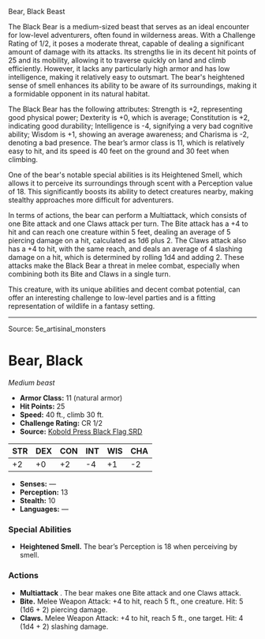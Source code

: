 <MonsterName/>Bear, Black</MonsterName>
<CreatureType/>Beast</CreatureType>

<summary>The Black Bear is a medium-sized beast that serves as an ideal encounter for low-level adventurers, often found in wilderness areas. With a Challenge Rating of 1/2, it poses a moderate threat, capable of dealing a significant amount of damage with its attacks. Its strengths lie in its decent hit points of 25 and its mobility, allowing it to traverse quickly on land and climb efficiently. However, it lacks any particularly high armor and has low intelligence, making it relatively easy to outsmart. The bear's heightened sense of smell enhances its ability to be aware of its surroundings, making it a formidable opponent in its natural habitat.</summary>

<detail>

The Black Bear has the following attributes: Strength is +2, representing good physical power; Dexterity is +0, which is average; Constitution is +2, indicating good durability; Intelligence is -4, signifying a very bad cognitive ability; Wisdom is +1, showing an average awareness; and Charisma is -2, denoting a bad presence. The bear’s armor class is 11, which is relatively easy to hit, and its speed is 40 feet on the ground and 30 feet when climbing.

One of the bear's notable special abilities is its Heightened Smell, which allows it to perceive its surroundings through scent with a Perception value of 18. This significantly boosts its ability to detect creatures nearby, making stealthy approaches more difficult for adventurers.

In terms of actions, the bear can perform a Multiattack, which consists of one Bite attack and one Claws attack per turn. The Bite attack has a +4 to hit and can reach one creature within 5 feet, dealing an average of 5 piercing damage on a hit, calculated as 1d6 plus 2. The Claws attack also has a +4 to hit, with the same reach, and deals an average of 4 slashing damage on a hit, which is determined by rolling 1d4 and adding 2. These attacks make the Black Bear a threat in melee combat, especially when combining both its Bite and Claws in a single turn. 

This creature, with its unique abilities and decent combat potential, can offer an interesting challenge to low-level parties and is a fitting representation of wildlife in a fantasy setting.</detail>



---

Source: 5e_artisinal_monsters

# Bear, Black

*Medium beast*

- **Armor Class:** 11 (natural armor)
- **Hit Points:** 25
- **Speed:** 40 ft., climb 30 ft.
- **Challenge Rating:** CR 1/2
- **Source:** [Kobold Press Black Flag SRD](https://koboldpress.com/black-flag-roleplaying/)

| STR | DEX | CON | INT | WIS | CHA |
| --- | --- | --- | --- | --- | --- |
| +2 | +0 | +2 | -4 | +1 | -2 |

- **Senses:** —
- **Perception:** 13
- **Stealth:** 10
- **Languages:** —

### Special Abilities

- **Heightened Smell.** The bear’s Perception is 18 when perceiving by smell.

### Actions

- **Multiattack** . The bear makes one Bite attack and one Claws attack.
- **Bite.** Melee Weapon Attack: +4 to hit, reach 5 ft., one creature. Hit: 5 (1d6 + 2) piercing damage.
- **Claws.** Melee Weapon Attack: +4 to hit, reach 5 ft., one target. Hit: 4 (1d4 + 2) slashing damage.



